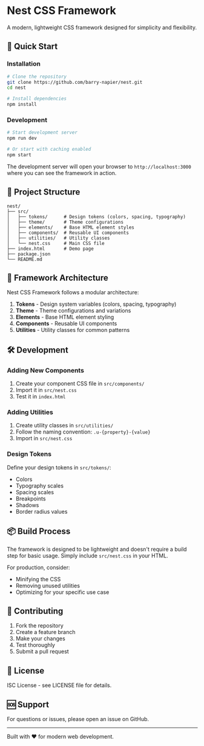 # Nest CSS Framework

A modern, lightweight CSS framework designed for simplicity and flexibility.

## 🚀 Quick Start

### Installation

```bash
# Clone the repository
git clone https://github.com/barry-napier/nest.git
cd nest

# Install dependencies
npm install
```

### Development

```bash
# Start development server
npm run dev

# Or start with caching enabled
npm start
```

The development server will open your browser to `http://localhost:3000` where you can see the framework in action.

## 📁 Project Structure

```
nest/
├── src/
│   ├── tokens/      # Design tokens (colors, spacing, typography)
│   ├── theme/       # Theme configurations
│   ├── elements/    # Base HTML element styles
│   ├── components/  # Reusable UI components
│   ├── utilities/   # Utility classes
│   └── nest.css     # Main CSS file
├── index.html       # Demo page
├── package.json
└── README.md
```

## 🎨 Framework Architecture

Nest CSS Framework follows a modular architecture:

1. **Tokens** - Design system variables (colors, spacing, typography)
2. **Theme** - Theme configurations and variations
3. **Elements** - Base HTML element styling
4. **Components** - Reusable UI components
5. **Utilities** - Utility classes for common patterns

## 🛠️ Development

### Adding New Components

1. Create your component CSS file in `src/components/`
2. Import it in `src/nest.css`
3. Test it in `index.html`

### Adding Utilities

1. Create utility classes in `src/utilities/`
2. Follow the naming convention: `.u-{property}-{value}`
3. Import in `src/nest.css`

### Design Tokens

Define your design tokens in `src/tokens/`:

- Colors
- Typography scales
- Spacing scales
- Breakpoints
- Shadows
- Border radius values

## 📦 Build Process

The framework is designed to be lightweight and doesn't require a build step for basic usage. Simply include `src/nest.css` in your HTML.

For production, consider:

- Minifying the CSS
- Removing unused utilities
- Optimizing for your specific use case

## 🤝 Contributing

1. Fork the repository
2. Create a feature branch
3. Make your changes
4. Test thoroughly
5. Submit a pull request

## 📄 License

ISC License - see LICENSE file for details.

## 🆘 Support

For questions or issues, please open an issue on GitHub.

---

Built with ❤️ for modern web development.
